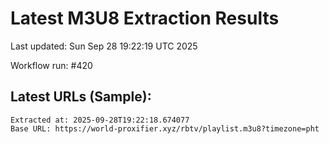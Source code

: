 # Latest M3U8 Extraction Results

Last updated: Sun Sep 28 19:22:19 UTC 2025

Workflow run: #420

## Latest URLs (Sample):
```
Extracted at: 2025-09-28T19:22:18.674077
Base URL: https://world-proxifier.xyz/rbtv/playlist.m3u8?timezone=pht

```
